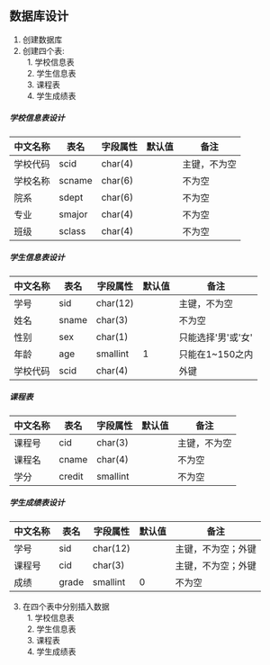 ## 数据库设计

1. 创建数据库
2. 创建四个表:  
   1. 学校信息表  
   2. 学生信息表   
   3. 课程表    
   4. 学生成绩表
##### 学校信息表设计
| 中文名称 | 表名 | 字段属性 | 默认值 | 备注 |
|---------|-----|---------|--------|-----|  
| 学校代码 | scid | char(4) |   | 主键，不为空 |  
| 学校名称 | scname | char(6) |   | 不为空 |  
| 院系 | sdept | char(6) |   | 不为空 |  
| 专业 | smajor | char(4) |   | 不为空 |
| 班级 | sclass | char(4) |   | 不为空 |   
##### 学生信息表设计
| 中文名称 | 表名 | 字段属性 | 默认值 | 备注 |
|---------|-----|---------|--------|-----|  
| 学号 | sid | char(12) |   | 主键，不为空 |  
| 姓名 | sname | char(3) |   | 不为空 |  
| 性别 | sex | char(1) |   | 只能选择'男'或'女' |  
| 年龄 | age | smallint | 1 | 只能在1~150之内 |
| 学校代码 | scid | char(4) |   | 外键 |
##### 课程表
| 中文名称 | 表名 | 字段属性 | 默认值 | 备注 |
|---------|-----|---------|--------|-----|  
| 课程号 | cid | char(3) |   | 主键，不为空 |  
| 课程名 | cname | char(4) |   | 不为空 |   
| 学分 | credit | smallint |  | 不为空 |
##### 学生成绩表设计
| 中文名称 | 表名 | 字段属性 | 默认值 | 备注 |
|---------|-----|---------|--------|-----|  
| 学号 | sid | char(12) |   | 主键，不为空；外键 |  
| 课程号 | cid | char(3) |   | 主键，不为空；外键 |   
| 成绩 | grade | smallint | 0 | 不为空 |

3. 在四个表中分别插入数据  
   1. 学校信息表  
   2. 学生信息表   
   3. 课程表    
   4. 学生成绩表
